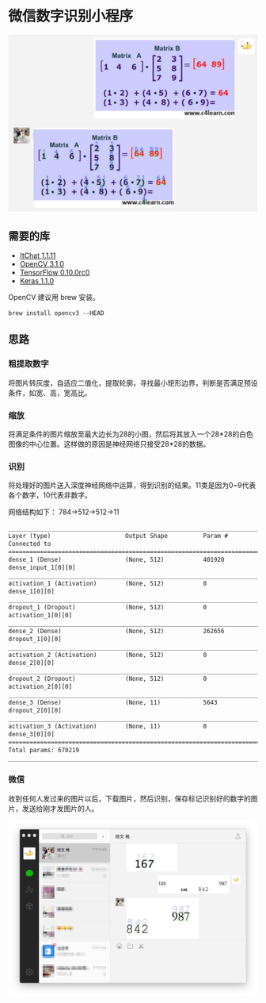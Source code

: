 # 微信数字识别小程序

![](https://raw.githubusercontent.com/ypwhs/resources/master/WechatIMG57.jpeg)

## 需要的库

* [ItChat 1.1.11](https://github.com/littlecodersh/ItChat)
* [OpenCV 3.1.0](https://github.com/opencv/opencv)
* [TensorFlow 0.10.0rc0](https://github.com/tensorflow/tensorflow/tree/v0.10.0rc0)
* [Keras 1.1.0](https://github.com/fchollet/keras)

OpenCV 建议用 brew 安装。

```shell
brew install opencv3 --HEAD
```

## 思路

### 粗提取数字

将图片转灰度，自适应二值化，提取轮廓，寻找最小矩形边界，判断是否满足预设条件，如宽、高，宽高比。

### 缩放

将满足条件的图片缩放至最大边长为28的小图，然后将其放入一个28\*28的白色图像的中心位置。这样做的原因是神经网络只接受28\*28的数据。

### 识别

将处理好的图片送入深度神经网络中运算，得到识别的结果。11类是因为0~9代表各个数字，10代表非数字。

网络结构如下： 784->512->512->11

```
____________________________________________________________________________________________________
Layer (type)                     Output Shape          Param #     Connected to
====================================================================================================
dense_1 (Dense)                  (None, 512)           401920      dense_input_1[0][0]
____________________________________________________________________________________________________
activation_1 (Activation)        (None, 512)           0           dense_1[0][0]
____________________________________________________________________________________________________
dropout_1 (Dropout)              (None, 512)           0           activation_1[0][0]
____________________________________________________________________________________________________
dense_2 (Dense)                  (None, 512)           262656      dropout_1[0][0]
____________________________________________________________________________________________________
activation_2 (Activation)        (None, 512)           0           dense_2[0][0]
____________________________________________________________________________________________________
dropout_2 (Dropout)              (None, 512)           0           activation_2[0][0]
____________________________________________________________________________________________________
dense_3 (Dense)                  (None, 11)            5643        dropout_2[0][0]
____________________________________________________________________________________________________
activation_3 (Activation)        (None, 11)            0           dense_3[0][0]
====================================================================================================
Total params: 670219
____________________________________________________________________________________________________
```

### 微信

收到任何人发过来的图片以后，下载图片，然后识别，保存标记识别好的数字的图片，发送给刚才发图片的人。

![](https://raw.githubusercontent.com/ypwhs/resources/master/WechatIMG50.jpg)
